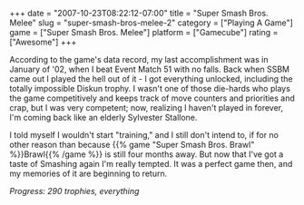 +++
date = "2007-10-23T08:22:12-07:00"
title = "Super Smash Bros. Melee"
slug = "super-smash-bros-melee-2"
category = ["Playing A Game"]
game = ["Super Smash Bros. Melee"]
platform = ["Gamecube"]
rating = ["Awesome"]
+++

According to the game's data record, my last accomplishment was in January of '02, when I beat Event Match 51 with no falls.  Back when SSBM came out I played the hell out of it - I got everything unlocked, including the totally impossible Diskun trophy.  I wasn't one of those die-hards who plays the game competitively and keeps track of move counters and priorities and crap, but I was very competent; now, realizing I haven't played in forever, I'm coming back like an elderly Sylvester Stallone.

I told myself I wouldn't start "training," and I still don't intend to, if for no other reason than because {{% game "Super Smash Bros. Brawl" %}}Brawl{{% /game %}} is still four months away.  But now that I've got a taste of Smashing again I'm really tempted.  It was a perfect game then, and my memories of it are beginning to return.

<i>Progress: 290 trophies, everything</i>